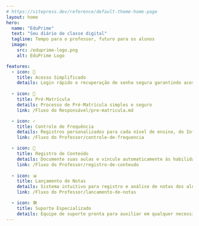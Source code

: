 ```yaml
---
# https://vitepress.dev/reference/default-theme-home-page
layout: home
hero:
  name: "EduPrime"
  text: "Seu diário de classe digital"
  tagline: Tempo para o professor, futuro para os alunos
  image:
    src: /eduprime-logo.png
    alt: EduPrime Logo

features:
  - icon: 🔐
    title: Acesso Simplificado
    details: Login rápido e recuperação de senha segura garantindo acesso fácil à plataforma
  
  - icon: 👤
    title: Pré-Matrícula
    details: Processo de Pré-Matrícula simples e seguro
    link: /Fluxo do Responsável/pre-matricula.md

  - icon: ✓
    title: Controle de Frequência
    details: Registros personalizados para cada nível de ensino, do Infantil ao Fundamental II
    link: /Fluxo do Professor/controle-de-frequencia

  - icon: 📝
    title: Registro de Conteúdo
    details: Documente suas aulas e vincule automaticamente às habilidades da BNCC
    link: /Fluxo do Professor/registro-de-conteudo
  
  - icon: 📊
    title: Lançamento de Notas
    details: Sistema intuitivo para registro e análise de notas dos alunos
    link: /Fluxo do Professor/lancamento-de-notas

  - icon: 🛠️
    title: Suporte Especializado
    details: Equipe de suporte pronta para auxiliar em qualquer necessidade
---
```


